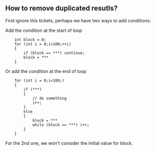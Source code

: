 ## How to remove duplicated resutls?

First ignore this tickets, perhaps we have two ways to add conditions:

Add the condition at the start of loop

```
	int block = 0;
	for (int i = 0;i<100;++i)
	{
		if (block == ***) continue;
		block = ***
	}
```
Or add the condition at the end of loop

```
	for (int i = 0;i<100;)
	{
		if (***)
		{
			// do something
			i++;
		}
		else
		{
			block = ***
			while (block == ***) i++;
		}
	}
```

For the 2nd one, we won't consider the initial value for block. 